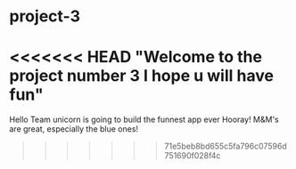 # project-3
<<<<<<< HEAD
"Welcome to the project number 3 I hope u will have fun"
=======
Hello
Team unicorn is going to build the funnest app ever
Hooray!
M&M's are great, especially the blue ones! 
>>>>>>> 71e5beb8bd655c5fa796c07596d751690f028f4c
